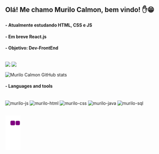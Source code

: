 ## Olá! Me chamo Murilo Calmon, bem vindo! ✋😁

#### - Atualmente estudando HTML, CSS e JS

#### - Em breve React.js

#### - Objetivo: Dev-FrontEnd
<div style="display: inline_block"><br>
  <a href="https://www.linkedin.com/in/murilo-calmon-3a7876234/"><img src="https://img.shields.io/badge/LinkedIn-0077B5?style=for-the-badge&logo=linkedin&logoColor=white" ></a>
  <a href="https://murilocalmon.github.io/Portifolio/"><img src="https://img.shields.io/badge/website-000000?label=portifolio&style=for-the-badge&logo=About.me&logoColor=white" ></a> 
</div>

![Murilo Calmon GitHub stats](https://github-readme-stats.vercel.app/api?username=MuriloCalmon&show_icons=true&theme=radical)

#### - Languages and tools

<div style="display: inline_block"><br>
  <img align="center" alt="murilo-js" src="https://img.shields.io/badge/JavaScript-323330?style=for-the-badge&logo=javascript&logoColor=F7DF1E">
  <img align="center" alt="murilo-html" src="https://img.shields.io/badge/HTML5-E34F26?style=for-the-badge&logo=html5&logoColor=white">
  <img align="center" alt="murilo-css" src="https://img.shields.io/badge/CSS3-1572B6?style=for-the-badge&logo=css3&logoColor=white">
  <img align="center" alt="murilo-java" src="https://img.shields.io/badge/Java-ED8B00?style=for-the-badge&logo=java&logoColor=white"">
  <img align="center" alt="murilo-sql" src="https://img.shields.io/badge/MySQL-005C84?style=for-the-badge&logo=mysql&logoColor=white">
</div>
  <br>

![snake gif](https://github.com/MuriloCalmon/MuriloCalmon/blob/output/github-contribution-grid-snake.gif)

